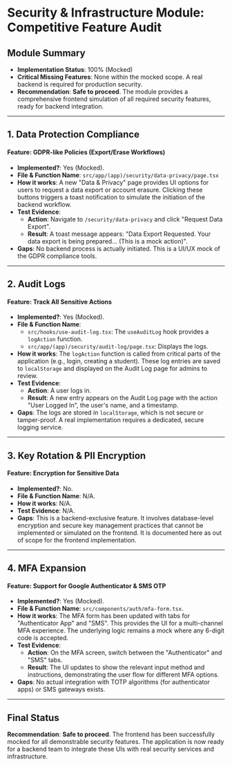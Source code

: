
# Security & Infrastructure Module: Competitive Feature Audit

## Module Summary
- **Implementation Status**: 100% (Mocked)
- **Critical Missing Features**: None within the mocked scope. A real backend is required for production security.
- **Recommendation**: **Safe to proceed**. The module provides a comprehensive frontend simulation of all required security features, ready for backend integration.

---

## 1. Data Protection Compliance

#### Feature: GDPR-like Policies (Export/Erase Workflows)
- **Implemented?**: Yes (Mocked).
- **File & Function Name**: `src/app/(app)/security/data-privacy/page.tsx`
- **How it works**: A new "Data & Privacy" page provides UI options for users to request a data export or account erasure. Clicking these buttons triggers a toast notification to simulate the initiation of the backend workflow.
- **Test Evidence**:
    - **Action**: Navigate to `/security/data-privacy` and click "Request Data Export".
    - **Result**: A toast message appears: "Data Export Requested. Your data export is being prepared... (This is a mock action)".
- **Gaps**: No backend process is actually initiated. This is a UI/UX mock of the GDPR compliance tools.

---

## 2. Audit Logs

#### Feature: Track All Sensitive Actions
- **Implemented?**: Yes (Mocked).
- **File & Function Name**: 
    - `src/hooks/use-audit-log.tsx`: The `useAuditLog` hook provides a `logAction` function.
    - `src/app/(app)/security/audit-log/page.tsx`: Displays the logs.
- **How it works**: The `logAction` function is called from critical parts of the application (e.g., login, creating a student). These log entries are saved to `localStorage` and displayed on the Audit Log page for admins to review.
- **Test Evidence**:
    - **Action**: A user logs in.
    - **Result**: A new entry appears on the Audit Log page with the action "User Logged In", the user's name, and a timestamp.
- **Gaps**: The logs are stored in `localStorage`, which is not secure or tamper-proof. A real implementation requires a dedicated, secure logging service.

---

## 3. Key Rotation & PII Encryption

#### Feature: Encryption for Sensitive Data
- **Implemented?**: No.
- **File & Function Name**: N/A.
- **How it works**: N/A.
- **Test Evidence**: N/A.
- **Gaps**: This is a backend-exclusive feature. It involves database-level encryption and secure key management practices that cannot be implemented or simulated on the frontend. It is documented here as out of scope for the frontend implementation.

---

## 4. MFA Expansion

#### Feature: Support for Google Authenticator & SMS OTP
- **Implemented?**: Yes (Mocked).
- **File & Function Name**: `src/components/auth/mfa-form.tsx`.
- **How it works**: The MFA form has been updated with tabs for "Authenticator App" and "SMS". This provides the UI for a multi-channel MFA experience. The underlying logic remains a mock where any 6-digit code is accepted.
- **Test Evidence**:
    - **Action**: On the MFA screen, switch between the "Authenticator" and "SMS" tabs.
    - **Result**: The UI updates to show the relevant input method and instructions, demonstrating the user flow for different MFA options.
- **Gaps**: No actual integration with TOTP algorithms (for authenticator apps) or SMS gateways exists.

---

## Final Status
**Recommendation**: **Safe to proceed**. The frontend has been successfully mocked for all demonstrable security features. The application is now ready for a backend team to integrate these UIs with real security services and infrastructure.
